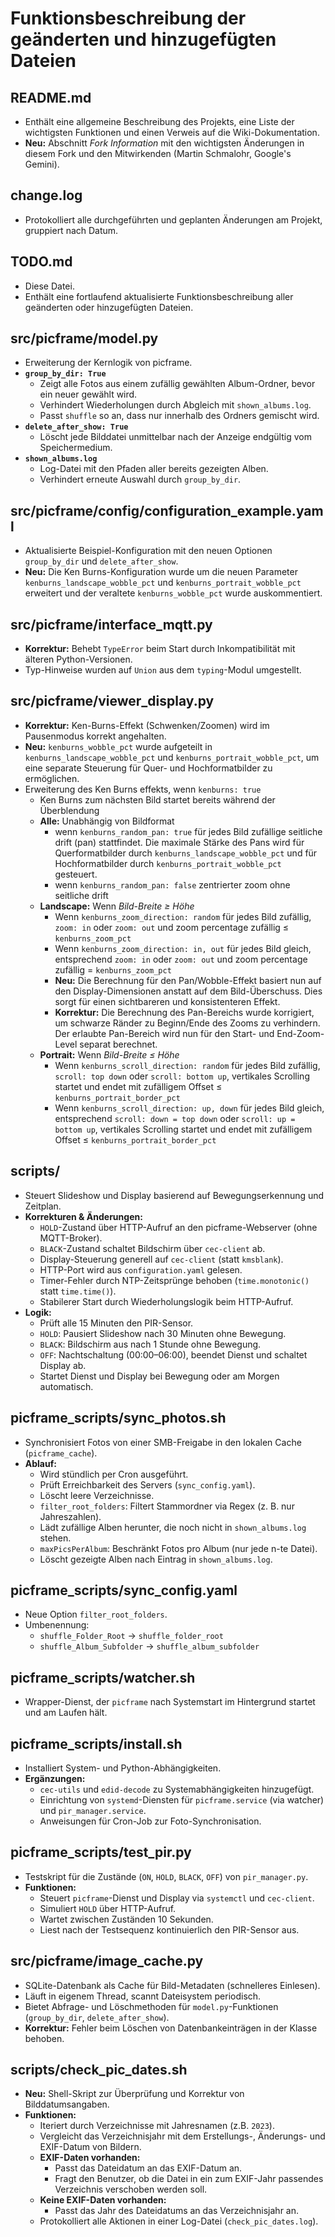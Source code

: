 # Funktionsbeschreibung der geänderten und hinzugefügten Dateien

## README.md
- Enthält eine allgemeine Beschreibung des Projekts, eine Liste der wichtigsten Funktionen und einen Verweis auf die Wiki-Dokumentation.  
- **Neu:** Abschnitt *Fork Information* mit den wichtigsten Änderungen in diesem Fork und den Mitwirkenden (Martin Schmalohr, Google's Gemini).

## change.log
- Protokolliert alle durchgeführten und geplanten Änderungen am Projekt, gruppiert nach Datum.

## TODO.md
- Diese Datei.  
- Enthält eine fortlaufend aktualisierte Funktionsbeschreibung aller geänderten oder hinzugefügten Dateien.

## src/picframe/model.py
- Erweiterung der Kernlogik von picframe.
- **`group_by_dir: True`**  
  - Zeigt alle Fotos aus einem zufällig gewählten Album-Ordner, bevor ein neuer gewählt wird.  
  - Verhindert Wiederholungen durch Abgleich mit `shown_albums.log`.  
  - Passt `shuffle` so an, dass nur innerhalb des Ordners gemischt wird.
- **`delete_after_show: True`**  
  - Löscht jede Bilddatei unmittelbar nach der Anzeige endgültig vom Speichermedium.  
- **`shown_albums.log`**  
  - Log-Datei mit den Pfaden aller bereits gezeigten Alben.  
  - Verhindert erneute Auswahl durch `group_by_dir`.

## src/picframe/config/configuration_example.yaml
- Aktualisierte Beispiel-Konfiguration mit den neuen Optionen `group_by_dir` und `delete_after_show`.
- **Neu:** Die Ken Burns-Konfiguration wurde um die neuen Parameter `kenburns_landscape_wobble_pct` und `kenburns_portrait_wobble_pct` erweitert und der veraltete `kenburns_wobble_pct` wurde auskommentiert.

## src/picframe/interface_mqtt.py
- **Korrektur:** Behebt `TypeError` beim Start durch Inkompatibilität mit älteren Python-Versionen.  
- Typ-Hinweise wurden auf `Union` aus dem `typing`-Modul umgestellt.

## src/picframe/viewer_display.py
- **Korrektur:** Ken-Burns-Effekt (Schwenken/Zoomen) wird im Pausenmodus korrekt angehalten.
- **Neu:** `kenburns_wobble_pct` wurde aufgeteilt in `kenburns_landscape_wobble_pct` und `kenburns_portrait_wobble_pct`, um eine separate Steuerung für Quer- und Hochformatbilder zu ermöglichen.
- Erweiterung des Ken Burns effekts, wenn `kenburns: true`
    - Ken Burns zum nächsten Bild startet bereits während der Überblendung
    - **Alle:** Unabhängig von Bildformat
        - wenn `kenburns_random_pan: true` für jedes Bild zufällige seitliche drift (pan) stattfindet. Die maximale Stärke des Pans wird für Querformatbilder durch `kenburns_landscape_wobble_pct` und für Hochformatbilder durch `kenburns_portrait_wobble_pct` gesteuert.
        - wenn `kenburns_random_pan: false` zentrierter zoom ohne seitliche drift
    - **Landscape:** Wenn *Bild-Breite ≥ Höhe*
        - Wenn `kenburns_zoom_direction: random` für jedes Bild zufällig, `zoom: in` oder `zoom: out` und zoom percentage zufällig ≤ `kenburns_zoom_pct`
        - Wenn `kenburns_zoom_direction: in, out` für jedes Bild gleich, entsprechend `zoom: in` oder `zoom: out` und zoom percentage zufällig = `kenburns_zoom_pct`
        - **Neu:** Die Berechnung für den Pan/Wobble-Effekt basiert nun auf den Display-Dimensionen anstatt auf dem Bild-Überschuss. Dies sorgt für einen sichtbareren und konsistenteren Effekt.
        - **Korrektur:** Die Berechnung des Pan-Bereichs wurde korrigiert, um schwarze Ränder zu Beginn/Ende des Zooms zu verhindern. Der erlaubte Pan-Bereich wird nun für den Start- und End-Zoom-Level separat berechnet.
    - **Portrait:** Wenn *Bild-Breite ≤ Höhe*
        - Wenn `kenburns_scroll_direction: random` für jedes Bild zufällig, `scroll: top down` oder `scroll: bottom up`, vertikales Scrolling startet und endet mit zufälligem Offset ≤ `kenburns_portrait_border_pct`
        - Wenn `kenburns_scroll_direction: up, down` für jedes Bild gleich, entsprechend `scroll: down = top down` oder `scroll: up = bottom up`, vertikales Scrolling startet und endet mit zufälligem Offset ≤ `kenburns_portrait_border_pct`

## scripts/
- Steuert Slideshow und Display basierend auf Bewegungserkennung und Zeitplan.
- **Korrekturen & Änderungen:**
  - `HOLD`-Zustand über HTTP-Aufruf an den picframe-Webserver (ohne MQTT-Broker).  
  - `BLACK`-Zustand schaltet Bildschirm über `cec-client` ab.  
  - Display-Steuerung generell auf `cec-client` (statt `kmsblank`).  
  - HTTP-Port wird aus `configuration.yaml` gelesen.  
  - Timer-Fehler durch NTP-Zeitsprünge behoben (`time.monotonic()` statt `time.time()`).  
  - Stabilerer Start durch Wiederholungslogik beim HTTP-Aufruf.  
- **Logik:**
  - Prüft alle 15 Minuten den PIR-Sensor.  
  - `HOLD`: Pausiert Slideshow nach 30 Minuten ohne Bewegung.  
  - `BLACK`: Bildschirm aus nach 1 Stunde ohne Bewegung.  
  - `OFF`: Nachtschaltung (00:00–06:00), beendet Dienst und schaltet Display ab.  
  - Startet Dienst und Display bei Bewegung oder am Morgen automatisch.

## picframe_scripts/sync_photos.sh
- Synchronisiert Fotos von einer SMB-Freigabe in den lokalen Cache (`picframe_cache`).
- **Ablauf:**
  - Wird stündlich per Cron ausgeführt.  
  - Prüft Erreichbarkeit des Servers (`sync_config.yaml`).  
  - Löscht leere Verzeichnisse.  
  - `filter_root_folders`: Filtert Stammordner via Regex (z. B. nur Jahreszahlen).  
  - Lädt zufällige Alben herunter, die noch nicht in `shown_albums.log` stehen.  
  - `maxPicsPerAlbum`: Beschränkt Fotos pro Album (nur jede n-te Datei).  
  - Löscht gezeigte Alben nach Eintrag in `shown_albums.log`.

## picframe_scripts/sync_config.yaml
- Neue Option `filter_root_folders`.  
- Umbenennung:  
  - `shuffle_Folder_Root` → `shuffle_folder_root`  
  - `shuffle_Album_Subfolder` → `shuffle_album_subfolder`

## picframe_scripts/watcher.sh
- Wrapper-Dienst, der `picframe` nach Systemstart im Hintergrund startet und am Laufen hält.

## picframe_scripts/install.sh
- Installiert System- und Python-Abhängigkeiten.
- **Ergänzungen:**  
  - `cec-utils` und `edid-decode` zu Systemabhängigkeiten hinzugefügt.  
  - Einrichtung von `systemd`-Diensten für `picframe.service` (via watcher) und `pir_manager.service`.  
  - Anweisungen für Cron-Job zur Foto-Synchronisation.

## picframe_scripts/test_pir.py
- Testskript für die Zustände (`ON`, `HOLD`, `BLACK`, `OFF`) von `pir_manager.py`.
- **Funktionen:**
  - Steuert `picframe`-Dienst und Display via `systemctl` und `cec-client`.  
  - Simuliert `HOLD` über HTTP-Aufruf.  
  - Wartet zwischen Zuständen 10 Sekunden.  
  - Liest nach der Testsequenz kontinuierlich den PIR-Sensor aus.

## src/picframe/image_cache.py
- SQLite-Datenbank als Cache für Bild-Metadaten (schnelleres Einlesen).
- Läuft in eigenem Thread, scannt Dateisystem periodisch.  
- Bietet Abfrage- und Löschmethoden für `model.py`-Funktionen (`group_by_dir`, `delete_after_show`).  
- **Korrektur:** Fehler beim Löschen von Datenbankeinträgen in der Klasse behoben.

## scripts/check_pic_dates.sh
- **Neu:** Shell-Skript zur Überprüfung und Korrektur von Bilddatumsangaben.
- **Funktionen:**
  - Iteriert durch Verzeichnisse mit Jahresnamen (z.B. `2023`).
  - Vergleicht das Verzeichnisjahr mit dem Erstellungs-, Änderungs- und EXIF-Datum von Bildern.
  - **EXIF-Daten vorhanden:**
    - Passt das Dateidatum an das EXIF-Datum an.
    - Fragt den Benutzer, ob die Datei in ein zum EXIF-Jahr passendes Verzeichnis verschoben werden soll.
  - **Keine EXIF-Daten vorhanden:**
    - Passt das Jahr des Dateidatums an das Verzeichnisjahr an.
  - Protokolliert alle Aktionen in einer Log-Datei (`check_pic_dates.log`).
